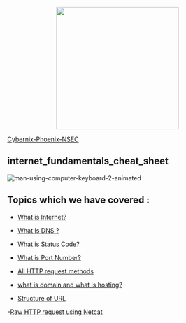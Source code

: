 <!-- ![](| width=100) -->
<p align="center">
<img src="https://user-images.githubusercontent.com/68159874/148672868-627af21b-c586-421a-83b7-741ae5575243.png " width="280" height="280">
  </p>
  

[Cybernix-Phoenix-NSEC](https://www.phoenixnsec.in)
 

## internet_fundamentals_cheat_sheet

![man-using-computer-keyboard-2-animated](https://user-images.githubusercontent.com/68159874/148672816-94c9fdb2-57c6-44fa-bffc-ca2b399e271d.gif)

## Topics which we have covered :

- [What is Internet?](https://en.wikipedia.org/wiki/Internet)

- [What Is DNS ?](https://developer.mozilla.org/en-US/docs/Glossary/DNS)

- [What is Status Code?](https://developer.mozilla.org/en-US/docs/Web/HTTP/Status)

- [What is Port Number?](https://developer.mozilla.org/en-US/docs/Glossary/Port)

- [All HTTP request methods](https://developer.mozilla.org/en-US/docs/Web/HTTP/Methods)

- [what is domain and what is hosting?](https://www.wpbeginner.com/beginners-guide/whats-the-difference-between-domain-name-and-web-hosting-explained/)

- [Structure of URL](https://www.canva.com/design/DAE0faQ8Yxc/lJZlLdNKGq-OOFipKDkH1w/view?utm_content=DAE0faQ8Yxc&utm_campaign=designshare&utm_medium=link&utm_source=publishsharelink)

-[Raw HTTP request using Netcat](https://www.youtube.com/watch?v=rdgv-EqyeAU)

 
